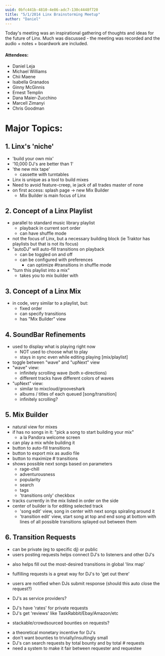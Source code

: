 ```yaml
---
uuid: 0bfc441b-4810-4e86-adc7-130c4448f720
title: "5/1/2014 Linx Brainstorming Meetup"
author: "Daniel"
---
```


Today's meeting was an inspirational gathering of thoughts and ideas for the future of Linx. Much was discussed - the meeting was recorded and the audio + notes + boardwork are included.

#### Attendees:
- Daniel Leja
- Michael Williams
- Chii Maene
- Isabella Granados
- Ginny McGinnis
- Ernest Templin
- Dana Maier-Zucchino
- Marcell Zimanyi
- Chris Goodman

# Major Topics:

## 1. Linx's 'niche'
  - 'build your own mix'
  - '10,000 DJ's are better than 1'
  - 'the new mix tape'
    + cassette with turntables
  - Linx is unique as a tool to build mixes
  - Need to avoid feature-creep, ie jack of all trades master of none
  - on first access: splash page -> new Mix Builder
    + Mix Builder is main focus of Linx

## 2. Concept of a Linx Playlist
  - parallel to standard music library playlist
    + playback in current sort order
    + can have shuffle mode
  - not the focus of Linx, but a necessary building block (ie Traktor has playlists but that is not its focus)
  - "autoDJ" will auto-fill transitions on playback
    + can be toggled on and off
    + can be configured with preferences
      * can optimize #transitions in shuffle mode
  - "turn this playlist into a mix"
    + takes you to mix builder with 

## 3. Concept of a Linx Mix
  - in code, very similar to a playlist, but:
    + fixed order
    + can specify transitions
    + has "Mix Builder" view

## 4. SoundBar Refinements
  - used to display what is playing right now
    + NOT used to choose what to play
    + stays in sync even while editing playing [mix/playlist]
  - toggle between "wave" and "upNext" view
  - "wave" view:
    + infinitely scrolling wave (both x-directions)
    + different tracks have different colors of waves
  - "upNext" view:
    + similar to mixcloud/grooveshark
    + albums / titles of each queued [song/transition]
    + infinitely scrolling?

## 5. Mix Builder
  - natural view for mixes
  - if has no songs in it: "pick a song to start building your mix"
    + a la Pandora welcome screen
  - can play a mix while building it
  - button to auto-fill transitions
  - button to export mix as audio file
  - button to maximize # transitions
  - shows possible next songs based on parameters
    + rage-chill
    + adventurousness
    + popularity
    + search
    + tags
    + 'transitions only' checkbox
  - tracks currently in the mix listed in order on the side
  - center of builder is for editing selected track
    + 'song edit' view, song in center with next songs spiraling around it
    + 'transition edit' view, start song at top and end song at bottom with lines of all possible transitions splayed out between them

## 6. Transition Requests
 - can be private (eg to specific dj) or public
 - users posting requests helps connect DJ's to listeners and other DJ's
  + also helps fill out the most-desired transitions in global 'linx map'
 - fulfilling requests is a great way for DJ's to 'get out there'
  + users are notified when DJs submit response (should this auto close the request?)
 - DJ's as service providers?
  + DJ's have 'rates' for private requests
  + DJ's get 'reviews' like TaskRabbit/Ebay/Amazon/etc
 - stackable/crowdsourced bounties on requests?
  + a theoretical monetary incentive for DJ's
  + don't want bounties to trivially/insultingly small
  + DJ's can search requests by total bounty and by total # requests
  + need a system to make it fair between requester and requestee 





